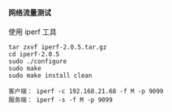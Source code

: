 #### 网络流量测试



使用 iperf 工具



```
tar zxvf iperf-2.0.5.tar.gz
cd iperf-2.0.5
sudo ./configure
sudo make
sudo make install clean

客户端： iperf -c 192.168.21.68 -f M -p 9099               
服务端： iperf -s -f M -p 9099
```

